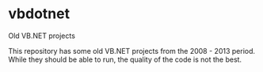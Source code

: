 # vbdotnet
Old VB.NET projects

This repository has some old VB.NET projects from the 2008 - 2013 period. While they should be able to run, the quality of the code is not the best. 